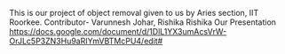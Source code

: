 
This is our project of object removal given to us by Aries section, IIT Roorkee.
Contributor- Varunnesh Johar, Rishika Rishika
Our Presentation
https://docs.google.com/document/d/1DlL1YX3umAcsVrW-OrJLc5P3ZN3Hu9aRIYmVBTMcPU4/edit#


